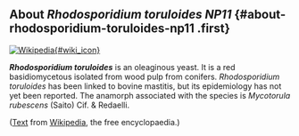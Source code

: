 About *Rhodosporidium toruloides NP11* {#about-rhodosporidium-toruloides-np11 .first}
--------------------------------------

[![Wikipedia](/img/wikipedia_logo_v2_en.png){#wiki_icon}](http://en.wikipedia.org/wiki/Rhodosporidium_toruloides)

***Rhodosporidium toruloides*** is an oleaginous yeast. It is a red
basidiomycetous isolated from wood pulp from conifers. *Rhodosporidium
toruloides* has been linked to bovine mastitis, but its epidemiology has
not yet been reported. The anamorph associated with the species is
*Mycotorula rubescens* (Saito) Cif. & Redaelli.

([Text](http://en.wikipedia.org/wiki/Rhodosporidium_toruloides) from
[Wikipedia](http://en.wikipedia.org/), the free encyclopaedia.)
